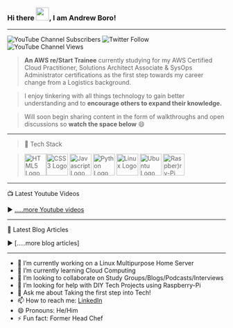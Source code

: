 ### Hi there <img src="https://raw.githubusercontent.com/MartinHeinz/MartinHeinz/master/wave.gif" width="30px">, I am Andrew Boro!

---


![YouTube Channel Subscribers](https://img.shields.io/youtube/channel/subscribers/UCjJLKNa2Su54Kpl9Us1Fl3A?label=People%20subscribed%20to%20my%20channel&style=social)
![Twitter Follow](https://img.shields.io/twitter/follow/Boro1Andrew?label=Twitter%20Followers&style=social)
![YouTube Channel Views](https://img.shields.io/youtube/channel/views/UCjJLKNa2Su54Kpl9Us1Fl3A?label=Total%20Views&style=social)

 > **An AWS re/Start Trainee** currently studying for my AWS Certified Cloud Practitioner, Solutions Architect Associate & SysOps Administrator certifications as the first     step towards my career change from a Logistics background.

 > I enjoy tinkering with all things technology to gain better understanding and to **encourage others to expand their knowledge.**

 > Will soon begin sharing content in the form of walkthroughs and open discussions so **watch the space below** 😄

---

 > 🧰 Tech Stack

 > <img src="https://cdn.worldvectorlogo.com/logos/html5.svg" alt="HTML5 Logo" width="50" height="50" /><img src="https://cdn.worldvectorlogo.com/logos/css-5.svg" alt="CSS3 Logo" width="50" height="50" /> <img src="https://cdn.worldvectorlogo.com/logos/logo-javascript.svg" alt="Javascript Logo" width="50" height="50" />  <img src="https://cdn.worldvectorlogo.com/logos/python-5.svg" alt="Python Logo" width="50" height="50" /> <img src="https://cdn.worldvectorlogo.com/logos/linux-tux.svg" alt="Linux Logo" width="50" height="50" /> <img src="https://cdn.worldvectorlogo.com/logos/ubuntu-2.svg" alt="Ubuntu Logo" width="50" height="50" />  <img src="https://cdn.worldvectorlogo.com/logos/raspberry-pi.svg" alt="Raspber)ry-Pi Logo" width="50" height="50" />
 > 
---

📺 Latest Youtube Videos

<!-- YOUTUBE-VIDEOS-LIST:START -->

<!-- YOUTUBE-VIDEOS-LIST:END -->

▶️ [.....more Youtube videos](https://www.youtube.com/feeds/videos.xml?channel_id=UCjJLKNa2Su54Kpl9Us1Fl3A)

---

📘 Latest Blog Articles

<!-- BLOG-POST-LIST:START -->

<!-- BLOG-POST-LIST:END -->

▶️ [.....more blog articles]

---


- 🔭 I’m currently working on a Linux Multipurpose Home Server
- 🌱 I’m currently learning Cloud Computing
- 👯 I’m looking to collaborate on Study Groups/Blogs/Podcasts/Interviews
- 🤔 I’m looking for help with DIY Tech Projects using Raspberry-Pi
- 💬 Ask me about Taking the first step into Tech!
- 📫 How to reach me: [LinkedIn](https://www.linkedin.com/in/andrew-boro-2b9058208/)
- 😄 Pronouns: He/Him
- ⚡ Fun fact: Former Head Chef

 
